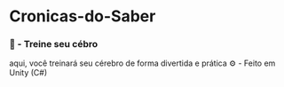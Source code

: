 # Cronicas-do-Saber

### 🧠 - Treine seu cébro
aqui, você treinará seu cérebro de forma divertida e prática
⚙️ - Feito em Unity (C#)
